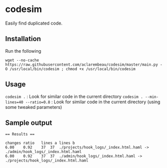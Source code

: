 # codesim

Easily find duplicated code. 

## Installation 

Run the following 
```
wget --no-cache https://raw.githubusercontent.com/aclarembeau/codesim/master/main.py -O /usr/local/bin/codesim ; chmod +x /usr/local/bin/codesim
```


## Usage 

`codesim .` : Look for similar code in the current directory
`codesim . --min-lines=40 --ratio=0.8` : Look for similar code in the current directory (using some tweaked parameters) 

## Sample output 

```
== Results ==

changes	ratio	lines a	lines b
6.00	0.92	37	37	./projects/hook_logs/_index.html.haml -> ./admin/hook_logs/_index.html.haml
6.00	0.92	37	37	./admin/hook_logs/_index.html.haml -> ./projects/hook_logs/_index.html.haml
```